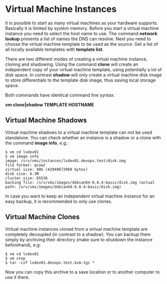 
# Virtual Machine Instances

It is possible to start as many virtual machines as your hardware supports. Basically it is limited by system memory. Before you start a virtual machine instance you need to select the host name to use. The command **network lookup** presents a list of names the DNS can resolve. Next you need to choose the virtual machine template to be used as the source. Get a list of all locally available templates with **template list**.  

There are two different modes of creating a virtual machine instance, cloning and shadowing. Using the command **clone** will create an independent copy of your virtual machine template, using potentially a lot of disk space. In contrast **shadow** will only create a virtual machine disk image to store differentials to the template disk image, thus saving local storage space. 

Both commands have identical command line syntax:

**vm clone|shadow TEMPLATE HOSTNAME**
 
## Virtual Machine Shadows

Virtual machine shadows to a virtual machine template can not be used standalone. You can check whether an instance is a shadow or a clone with the command **image info**, e.g.:

    $ vm cd lxdev01
    $ vm image info 
    image: /srv/vms/instances/lxdev01.devops.test/disk.img
    file format: qcow2
    virtual size: 40G (42949672960 bytes)
    disk size: 6.3M
    cluster_size: 65536
    backing file: /srv/vms/images/debian64-6.0.4-basic/disk.img (actual path: /srv/vms/images/debian64-6.0.4-basic/disk.img)

In case you want to keep an independent virtual machine instance for an easy backup, it is recommended to only use clones. 

## Virtual Machine Clones

Virtual machine instances cloned from a virtual machine template are completely decoupled (in contrast to a shadow). You can backup them simply by archiving their directory (make sure to shutdown the instance beforehand), e.g:

    $ vm cd lxdev01
    $ vm stop
    $ tar -czf lxdev01.devops.test.kvm.tgz *

Now you can copy this archive to a save location or to another computer to use it there.

